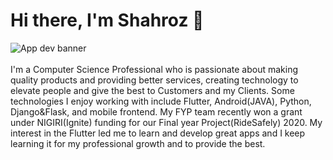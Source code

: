 # Hi there, I'm Shahroz 👋<br>
![App dev banner](https://user-images.githubusercontent.com/50264214/91230225-9150b780-e744-11ea-99cf-366f81ac8351.png)<br><br>
I'm a Computer Science Professional who is passionate about making quality products and providing better services, creating technology to elevate people and give the best to Customers and my Clients. Some technologies I enjoy working with include Flutter, Android(JAVA), Python, Django&Flask, and mobile frontend. My FYP team recently won a grant under NIGIRI(Ignite) funding for our Final year Project(RideSafely) 2020. My interest in the Flutter led me to learn and develop great apps and I keep learning it for my professional growth and to provide the best.
<!--
**Shahrozjd/Shahrozjd** is a ✨ _special_ ✨ repository because its `README.md` (this file) appears on your GitHub profile.

Here are some ideas to get you started:

- 🔭 I’m currently working on ...
- 🌱 I’m currently learning ...
- 👯 I’m looking to collaborate on ...
- 🤔 I’m looking for help with ...
- 💬 Ask me about ...
- 📫 How to reach me: ...
- 😄 Pronouns: ...
- ⚡ Fun fact: ...
-->

